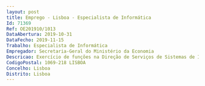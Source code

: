 ```yaml
--- 
layout: post
title: Emprego - Lisboa - Especialista de Informática
Id: 71369
Ref: OE201910/1013
DataAbertura: 2019-10-31
DataFecho: 2019-11-15
Trabalho: Especialista de Informática
Empregador: Secretaria-Geral do Ministério da Economia
Descricao: Exercício de funções na Direção de Serviços de Sistemas de Informação  Divisão de Tecnologias de Informação Administração de Bases de Dados, com funções de análise, execução e implementação de projetos de sistemas de informação e apoio à gestão nos domínios  do planeamento estratégico relacionados com bases de dados.  1 especialista de informática para administração de bases de dados SQL (Ref.ª A)   1 especialista de informática para administração de bases de dados Oracle (Ref.ª B) 
CodigoPostal: 1069-218 LISBOA
Concelho: Lisboa
Distrito: Lisboa
--- 
```

